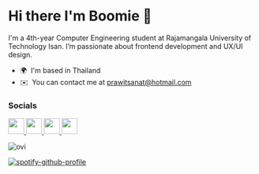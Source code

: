 Hi there I'm Boomie 👋
=================================

I'm a 4th-year Computer Engineering student at Rajamangala University of Technology Isan. I’m passionate about frontend development and UX/UI design.

* 🌍  I'm based in Thailand
* ✉️  You can contact me at [prawitsanat@hotmail.com](mailto:prawitsanat@hotmail.com)


### Socials

<p align="left"> <a href="https://www.facebook.com/boomieindahouse" target="_blank" rel="noreferrer"> <picture> <source media="(prefers-color-scheme: dark)" srcset="https://raw.githubusercontent.com/danielcranney/readme-generator/main/public/icons/socials/facebook-dark.svg" /> <source media="(prefers-color-scheme: light)" srcset="https://raw.githubusercontent.com/danielcranney/readme-generator/main/public/icons/socials/facebook.svg" /> <img src="https://raw.githubusercontent.com/danielcranney/readme-generator/main/public/icons/socials/facebook.svg" width="32" height="32" /> </picture> </a> <a href="https://www.github.com/boomieindahouse" target="_blank" rel="noreferrer"> <picture> <source media="(prefers-color-scheme: dark)" srcset="https://raw.githubusercontent.com/danielcranney/readme-generator/main/public/icons/socials/github-dark.svg" /> <source media="(prefers-color-scheme: light)" srcset="https://raw.githubusercontent.com/danielcranney/readme-generator/main/public/icons/socials/github.svg" /> <img src="https://raw.githubusercontent.com/danielcranney/readme-generator/main/public/icons/socials/github.svg" width="32" height="32" /> </picture> </a> <a href="https://www.linkedin.com/in/prawitsanat-prapananyosanan-5ab977327/" target="_blank" rel="noreferrer"> <picture> <source media="(prefers-color-scheme: dark)" srcset="https://raw.githubusercontent.com/danielcranney/readme-generator/main/public/icons/socials/linkedin-dark.svg" /> <source media="(prefers-color-scheme: light)" srcset="https://raw.githubusercontent.com/danielcranney/readme-generator/main/public/icons/socials/linkedin.svg" /> <img src="https://raw.githubusercontent.com/danielcranney/readme-generator/main/public/icons/socials/linkedin.svg" width="32" height="32" /> </picture> </a> <a href="https://www.x.com/boomiebehumble" target="_blank" rel="noreferrer"> <picture> <source media="(prefers-color-scheme: dark)" srcset="https://raw.githubusercontent.com/danielcranney/readme-generator/main/public/icons/socials/twitter-dark.svg" /> <source media="(prefers-color-scheme: light)" srcset="https://raw.githubusercontent.com/danielcranney/readme-generator/main/public/icons/socials/twitter.svg" /> <img src="https://raw.githubusercontent.com/danielcranney/readme-generator/main/public/icons/socials/twitter.svg" width="32" height="32" /> </picture> </a></p>


<img align="center" src="https://github-readme-stats.vercel.app/api/top-langs?username=boomieindahouse&show_icons=true&locale=en&layout=compact&theme=chartreuse-dark" alt="ovi" />

[![spotify-github-profile](https://spotify-github-profile.kittinanx.com/api/view?uid=31phswnw4vmb4qrxhqzglqcwbr4e&cover_image=true&theme=novatorem&show_offline=false&background_color=0f0f0f&interchange=false&bar_color=53b14f&bar_color_cover=false)](https://github.com/kittinan/spotify-github-profile)
 

